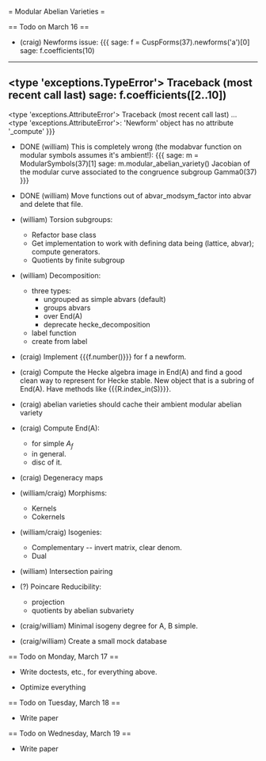 = Modular Abelian Varieties =


== Todo on March 16 ==

 * (craig) Newforms issue:
{{{
sage: f = CuspForms(37).newforms('a')[0]
sage: f.coefficients(10)
---------------------------------------------------------------------------
<type 'exceptions.TypeError'>             Traceback (most recent call last)
sage: f.coefficients([2..10])
---------------------------------------------------------------------------
<type 'exceptions.AttributeError'>        Traceback (most recent call last)
...
<type 'exceptions.AttributeError'>: 'Newform' object has no attribute '_compute'
}}}

 * DONE (william) This is completely wrong (the modabvar function on modular symbols assumes it's ambient!):
{{{
sage: m = ModularSymbols(37)[1]
sage: m.modular_abelian_variety()
Jacobian of the modular curve associated to the congruence subgroup Gamma0(37)
}}}

 * DONE (william) Move functions out of abvar_modsym_factor into abvar and delete that file. 

 * (william) Torsion subgroups:
    * Refactor base class
    * Get implementation to work with defining data being (lattice, abvar); compute generators. 
    * Quotients by finite subgroup

 * (william) Decomposition:
    * three types:
        * ungrouped as simple abvars   (default)
        * groups abvars
        * over End(A)
        * deprecate hecke_decomposition
   * label function
   * create from label

 * (craig) Implement {{{f.number()}}} for f a newform. 

 * (craig) Compute the Hecke algebra image in End(A) and find a good clean way to represent for Hecke stable.  New object that is a subring of End(A).   Have methods like {{{R.index_in(S)}}}.

 * (craig) abelian varieties should cache their ambient modular abelian variety

 * (craig) Compute End(A):
     * for simple $A_f$
     * in general.
     * disc of it.

 * (craig) Degeneracy maps

 * (william/craig) Morphisms:
    * Kernels
    * Cokernels

 * (william/craig) Isogenies:
    * Complementary -- invert matrix, clear denom. 
    * Dual
   
 * (william) Intersection pairing

 * (?) Poincare Reducibility:
    * projection
    * quotients by abelian subvariety

 * (craig/william) Minimal isogeny degree for A, B simple.

 * (craig/william) Create a small mock database
 


== Todo on Monday, March 17 ==

 * Write doctests, etc., for everything above.

 * Optimize everything

== Todo on Tuesday, March 18 ==

 * Write paper

== Todo on Wednesday, March 19 ==

 * Write paper
